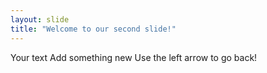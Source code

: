```yaml
---
layout: slide
title: "Welcome to our second slide!"
---
```

Your text Add something new
Use the left arrow to go back!

